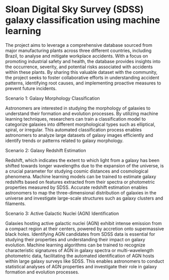 # Sloan Digital Sky Survey (SDSS) galaxy classification using machine learning
The project aims to leverage a comprehensive database sourced from major manufacturing plants across three different countries, including Brazil, to analyse and mitigate workplace accidents. With a focus on promoting industrial safety and health, the database provides insights into the occurrence, severity, and potential risks associated with accidents within these plants. By sharing this valuable dataset with the community, the project seeks to foster collaborative efforts in understanding accident patterns, identifying root causes, and implementing proactive measures to prevent future incidents.

Scenario 1: Galaxy Morphology Classification

Astronomers are interested in studying the morphology of galaxies to understand their formation and evolution processes. By utilizing machine learning techniques, researchers can train a classification model to categorize galaxies into different morphological types such as elliptical, spiral, or irregular. This automated classification process enables astronomers to analyze large datasets of galaxy images efficiently and identify trends or patterns related to galaxy morphology.

Scenario 2: Galaxy Redshift Estimation

Redshift, which indicates the extent to which light from a galaxy has been shifted towards longer wavelengths due to the expansion of the universe, is a crucial parameter for studying cosmic distances and cosmological phenomena. Machine learning models can be trained to estimate galaxy redshifts based on features extracted from their spectra or photometric properties measured by SDSS. Accurate redshift estimation enables astronomers to map the three-dimensional distribution of galaxies in the universe and investigate large-scale structures such as galaxy clusters and filaments.

Scenario 3: Active Galactic Nuclei (AGN) Identification

Galaxies hosting active galactic nuclei (AGN) exhibit intense emission from a compact region at their centers, powered by accretion onto supermassive black holes. Identifying AGN candidates from SDSS data is essential for studying their properties and understanding their impact on galaxy evolution. Machine learning algorithms can be trained to recognize characteristic signatures of AGN in galaxy spectra or multi-wavelength photometric data, facilitating the automated identification of AGN hosts within large galaxy surveys like SDSS. This enables astronomers to conduct statistical analyses of AGN properties and investigate their role in galaxy formation and evolution processes.

